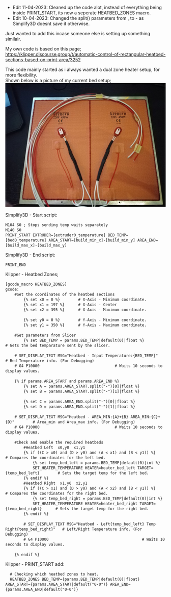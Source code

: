 - Edit 11-04-2023: Cleaned up the code alot, instead of everything being inside PRINT_START, its now a seperate HEATBED_ZONES macro.
- Edit 10-04-2023: Changed the split() parameters from , to - as Simplify3D doesnt save it otherwise.<br>

Just wanted to add this incase someone else is setting up something similair.<br>

My own code is based on this page;<br>
https://klipper.discourse.group/t/automatic-control-of-rectangular-heatbed-sections-based-on-print-area/3252

This code mainly started as i always wanted a dual zone heater setup, for more flexibility.<br>
Shown below is a picture of my current bed setup;
![](https://github.com/S95Sedan/Voron-Stuff/blob/main/Software/Dual%20Zone%20Heater/images/image_01.jpg)

Simplify3D - Start script:
```
M104 S0 ; Stops sending temp waits separately
M140 S0
PRINT_START EXTRUDER=[extruder0_temperature] BED_TEMP=[bed0_temperature] AREA_START=[build_min_x]-[build_min_y] AREA_END=[build_max_x]-[build_max_y]
```

Simplify3D - End script:
```
PRINT_END
```

Klipper - Heatbed Zones;
```
[gcode_macro HEATBED_ZONES]
gcode:
	#Set the coordinates of the heatbed sections
		{% set x0 = 0 %}		# X-Axis - Minimum coordinate.
		{% set x1 = 197 %}		# X-Axis - Center
		{% set x2 = 395 %}		# X-Axis - Maximum coordinate.

		{% set y0 = 0 %}		# Y-Axis - Minimum coordinate.
		{% set y1 = 350 %}		# Y-Axis - Maximum coordinate.

	#Get parameters from Slicer
		{% set BED_TEMP = params.BED_TEMP|default(0)|float %}			# Gets the bed temparature sent by the slicer.

	# SET_DISPLAY_TEXT MSG="Heatbed - Input Temperature:{BED_TEMP}"			# Bed Temperature info. (For Debugging)
	# G4 P10000									# Waits 10 seconds to display values.

	{% if params.AREA_START and params.AREA_END %}
		{% set A = params.AREA_START.split("-")[0]|float %}
		{% set B = params.AREA_START.split("-")[1]|float %}

		{% set C = params.AREA_END.split("-")[0]|float %}
		{% set D = params.AREA_END.split("-")[1]|float %}

	# SET_DISPLAY_TEXT MSG="Heatbed - AREA_MIN:{A}+{B} AREA_MIN:{C}+{D}"		# Area_min and Area_max info. (For Debugging)
	# G4 P10000									# Waits 10 seconds to display values.

	#Check and enable the required heatbeds
		#Heatbed Left  x0,y0  x1,y1
		{% if ((C > x0) and (D > y0) and (A < x1) and (B < y1)) %}				# Compares the coordinates for the left bed.
			{% set temp_bed_left = params.BED_TEMP|default(0)|int %}
			SET_HEATER_TEMPERATURE HEATER=heater_bed_left TARGET={temp_bed_left}		# Sets the target temp for the left bed.
		{% endif %}
		#Heatbed Right  x1,y0  x2,y1
		{% if ((C > x1) and (D > y0) and (A < x2) and (B < y1)) %}				# Compares the coordinates for the right bed.
			{% set temp_bed_right = params.BED_TEMP|default(0)|int %}
			SET_HEATER_TEMPERATURE HEATER=heater_bed_right TARGET={temp_bed_right}		# Sets the target temp for the right bed.
		{% endif %}
		
		# SET_DISPLAY_TEXT MSG="Heatbed - Left{temp_bed_left} Temp Right{temp_bed_right}"	# Left/Right Temperature info. (For Debugging)
	    # G4 P10000											# Waits 10 seconds to display values.
		
	{% endif %}
```

Klipper - PRINT_START add:<br>
```
  # Checking which heatbed zones to heat.
  HEATBED_ZONES BED_TEMP={params.BED_TEMP|default(0)|float} AREA_START={params.AREA_START|default("0-0")} AREA_END={params.AREA_END|default("0-0")}
```

